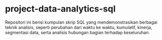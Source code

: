 # project-data-analytics-sql
Repositori ini berisi kumpulan skrip SQL yang mendemonstrasikan berbagai teknik analisis, seperti perubahan dari waktu ke waktu, kumulatif, kinerja, segmentasi data, serta analisis hubungan bagian terhadap keseluruhan.
